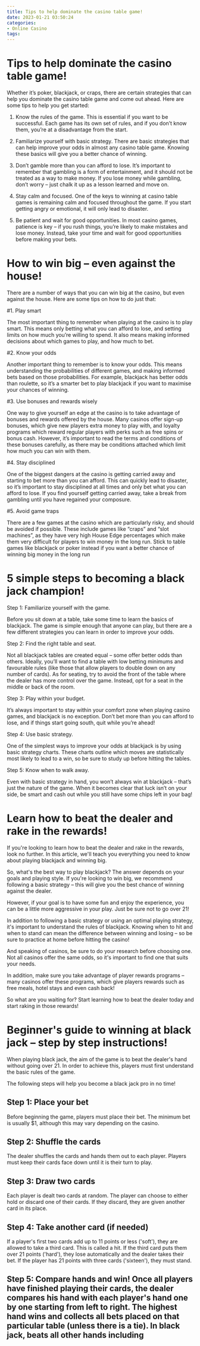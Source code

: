 ```yaml
---
title: Tips to help dominate the casino table game!
date: 2023-01-21 03:50:24
categories:
- Online Casino
tags:
---
```



#  Tips to help dominate the casino table game!

Whether it’s poker, blackjack, or craps, there are certain strategies that can help you dominate the casino table game and come out ahead. Here are some tips to help you get started:

1. Know the rules of the game. This is essential if you want to be successful. Each game has its own set of rules, and if you don’t know them, you’re at a disadvantage from the start.

2. Familiarize yourself with basic strategy. There are basic strategies that can help improve your odds in almost any casino table game. Knowing these basics will give you a better chance of winning.

3. Don’t gamble more than you can afford to lose. It’s important to remember that gambling is a form of entertainment, and it should not be treated as a way to make money. If you lose money while gambling, don’t worry – just chalk it up as a lesson learned and move on.

4. Stay calm and focused. One of the keys to winning at casino table games is remaining calm and focused throughout the game. If you start getting angry or emotional, it will only lead to disaster.

5. Be patient and wait for good opportunities. In most casino games, patience is key – if you rush things, you’re likely to make mistakes and lose money. Instead, take your time and wait for good opportunities before making your bets.

#  How to win big – even against the house!

There are a number of ways that you can win big at the casino, but even against the house. Here are some tips on how to do just that:

#1. Play smart

The most important thing to remember when playing at the casino is to play smart. This means only betting what you can afford to lose, and setting limits on how much you’re willing to spend. It also means making informed decisions about which games to play, and how much to bet.

#2. Know your odds

Another important thing to remember is to know your odds. This means understanding the probabilities of different games, and making informed bets based on those probabilities. For example, blackjack has better odds than roulette, so it’s a smarter bet to play blackjack if you want to maximise your chances of winning.

#3. Use bonuses and rewards wisely

One way to give yourself an edge at the casino is to take advantage of bonuses and rewards offered by the house. Many casinos offer sign-up bonuses, which give new players extra money to play with, and loyalty programs which reward regular players with perks such as free spins or bonus cash. However, it’s important to read the terms and conditions of these bonuses carefully, as there may be conditions attached which limit how much you can win with them.

#4. Stay disciplined

One of the biggest dangers at the casino is getting carried away and starting to bet more than you can afford. This can quickly lead to disaster, so it’s important to stay disciplined at all times and only bet what you can afford to lose. If you find yourself getting carried away, take a break from gambling until you have regained your composure.

#5. Avoid game traps

There are a few games at the casino which are particularly risky, and should be avoided if possible. These include games like “craps” and “slot machines”, as they have very high House Edge percentages which make them very difficult for players to win money in the long run. Stick to table games like blackjack or poker instead if you want a better chance of winning big money in the long run

#  5 simple steps to becoming a black jack champion!

Step 1: Familiarize yourself with the game.

Before you sit down at a table, take some time to learn the basics of blackjack. The game is simple enough that anyone can play, but there are a few different strategies you can learn in order to improve your odds.

Step 2: Find the right table and seat.

Not all blackjack tables are created equal – some offer better odds than others. Ideally, you’ll want to find a table with low betting minimums and favourable rules (like those that allow players to double down on any number of cards). As for seating, try to avoid the front of the table where the dealer has more control over the game. Instead, opt for a seat in the middle or back of the room.

Step 3: Play within your budget.

It’s always important to stay within your comfort zone when playing casino games, and blackjack is no exception. Don’t bet more than you can afford to lose, and if things start going south, quit while you’re ahead!

Step 4: Use basic strategy.

One of the simplest ways to improve your odds at blackjack is by using basic strategy charts. These charts outline which moves are statistically most likely to lead to a win, so be sure to study up before hitting the tables.

Step 5: Know when to walk away.

Even with basic strategy in hand, you won’t always win at blackjack – that’s just the nature of the game. When it becomes clear that luck isn’t on your side, be smart and cash out while you still have some chips left in your bag!

#  Learn how to beat the dealer and rake in the rewards!

If you're looking to learn how to beat the dealer and rake in the rewards, look no further. In this article, we'll teach you everything you need to know about playing blackjack and winning big.

So, what's the best way to play blackjack? The answer depends on your goals and playing style. If you're looking to win big, we recommend following a basic strategy – this will give you the best chance of winning against the dealer.

However, if your goal is to have some fun and enjoy the experience, you can be a little more aggressive in your play. Just be sure not to go over 21!

In addition to following a basic strategy or using an optimal playing strategy, it's important to understand the rules of blackjack. Knowing when to hit and when to stand can mean the difference between winning and losing – so be sure to practice at home before hitting the casino!

And speaking of casinos, be sure to do your research before choosing one. Not all casinos offer the same odds, so it's important to find one that suits your needs.

In addition, make sure you take advantage of player rewards programs – many casinos offer these programs, which give players rewards such as free meals, hotel stays and even cash back!

So what are you waiting for? Start learning how to beat the dealer today and start raking in those rewards!

#  Beginner's guide to winning at black jack – step by step instructions!

When playing black jack, the aim of the game is to beat the dealer's hand without going over 21. In order to achieve this, players must first understand the basic rules of the game.

The following steps will help you become a black jack pro in no time!

## Step 1: Place your bet
Before beginning the game, players must place their bet. The minimum bet is usually $1, although this may vary depending on the casino.

## Step 2: Shuffle the cards
The dealer shuffles the cards and hands them out to each player. Players must keep their cards face down until it is their turn to play.

## Step 3: Draw two cards
Each player is dealt two cards at random. The player can choose to either hold or discard one of their cards. If they discard, they are given another card in its place.

## Step 4: Take another card (if needed)
If a player's first two cards add up to 11 points or less ('soft'), they are allowed to take a third card. This is called a hit. If the third card puts them over 21 points ('hard'), they lose automatically and the dealer takes their bet. If the player has 21 points with three cards ('sixteen'), they must stand.

  ## Step 5: Compare hands and win!  Once all players have finished playing their cards, the dealer compares his hand with each player's hand one by one starting from left to right. The highest hand wins and collects all bets placed on that particular table (unless there is a tie). In black jack, beats all other hands including